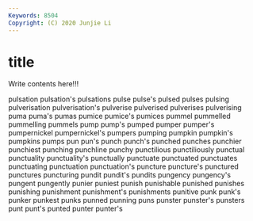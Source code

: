 ```yaml
---
Keywords: 8504
Copyright: (C) 2020 Junjie Li
---
```


# title

Write contents here!!!
 
pulsation 
pulsation's 
pulsations 
pulse 
pulse's 
pulsed 
pulses 
pulsing 
pulverisation
pulverisation's 
pulverise 
pulverised 
pulverises 
pulverising 
puma 
puma's 
pumas 
pumice 
pumice's
pumices 
pummel 
pummelled 
pummelling 
pummels 
pump 
pump's 
pumped 
pumper 
pumper's
pumpernickel 
pumpernickel's 
pumpers 
pumping 
pumpkin 
pumpkin's 
pumpkins 
pumps 
pun 
pun's
punch 
punch's 
punched 
punches 
punchier 
punchiest 
punching 
punchline 
punchy 
punctilious
punctiliously 
punctual 
punctuality 
punctuality's 
punctually 
punctuate 
punctuated 
punctuates 
punctuating 
punctuation
punctuation's 
puncture 
puncture's 
punctured 
punctures 
puncturing 
pundit 
pundit's 
pundits 
pungency
pungency's 
pungent 
pungently 
punier 
puniest 
punish 
punishable 
punished 
punishes 
punishing
punishment 
punishment's 
punishments 
punitive 
punk 
punk's 
punker 
punkest 
punks 
punned
punning 
puns 
punster 
punster's 
punsters 
punt 
punt's 
punted 
punter 
punter's
